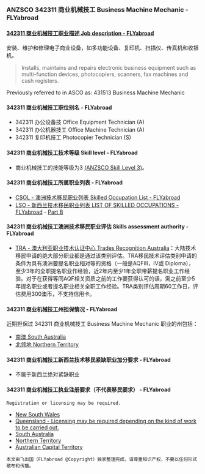 ### ANZSCO 342311 商业机械技工 Business Machine Mechanic - FLYabroad ###

#### [342311 商业机械技工职业描述 Job description - FLYabroad](http://www.flyabroadvisa.com/anzsco/3423.html#342311)

安装、维护和修理电子商业设备，如多功能设备、复印机、扫描仪、传真机和收银机。

> Installs, maintains and repairs electronic business equipment such as multi-function devices, photocopiers, scanners, fax machines and cash registers. 

Previously referred to in ASCO as:
431513 Business Machine Mechanic

#### 342311 商业机械技工职位别名 - FLYabroad
 
- 342311	 办公设备技 Office Equipment Technician (A)
- 342311 办公机器技工 Office Machine Technician (A)
- 342311 复印机技工 Photocopier Technician (S)

#### 342311 商业机械技工技术等级 Skill level - FLYabroad

- 商业机械技工的技能等级为3 [(ANZSCO Skill Level 3)](http://www.flyabroadvisa.com/anzsco/)。

#### 342311 商业机械技工所属职业列表 - FLYabroad

- [CSOL - 澳洲技术移民职业列表 Skilled Occupation List - FLYabroad](http://www.flyabroadvisa.com/sol/)
- [LSO - 新西兰技术移民职业列表 LIST OF SKILLED OCCUPATIONS - FLYabroad](http://nz.flyabroadvisa.com/lso/) - [Part B](partb)

#### 342311 商业机械技工澳洲技术移民职业评估 Skills assessment authority - FLYabroad

- [TRA - 澳大利亚职业技术认证中心 Trades Recognition Australia](http://www.flyabroadvisa.com/ass/tra.html)：大陆技术移民申请的绝大部分职业都是通过该类别评估。TRA移民技术评估类别申请的条件为具有澳洲要提名职业相对等的资格（一般是AQFIII，IV或 Diploma），至少3年的全职提名职业作经验，近2年内至少1年全职带薪提名职业工作经验。对于在获得等同AQF相关资质之前的工作要获得认可的话，需之前至少5年提名职业或者提名职业相关全职工作经验。TRA类别评估周期60工作日，评估费用300澳币，不支持信用卡。

#### 342311 商业机械技工州担保情况 - FLYabroad

近期担保过 342311 商业机械技工 Business Machine Mechanic 职业的州包括：

- [南澳 South Australia](http://www.flyabroadvisa.com/zdb/sa.html)
- [北领地 Northern Territory](http://www.flyabroadvisa.com/zdb/nt.html)

#### 342311 商业机械技工新西兰技术移民紧缺职业加分要求 - FLYabroad

- 不属于新西兰绝对紧缺职业

#### 342311 商业机械技工执业注册要求（不代表移民要求） - FLYabroad

    Registration or licensing may be required.

- [New South Wales ](http://www.fairtrading.nsw.gov.au/)
- [Queensland - Licensing may be required depending on the kind of work to be carried out.](http://www.justice.qld.gov.au/)
- [South Australia  ](http://www.ocba.sa.gov.au/)
- [Northern Territory   ](http://www.electricallicensing.nt.gov.au/)
- [Australian Capital Territory](http://www.actpla.act.gov.au/)

`本文由飞出国（FLYabroad @Copyright）独家整理完成，请尊重知识产权，不要以任何形式散布和传播。`